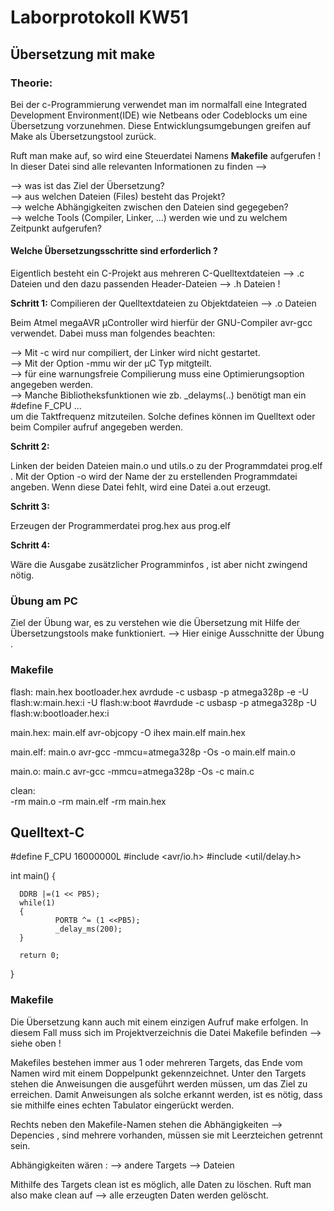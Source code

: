 # Laborprotokoll KW51
## Übersetzung mit make

### Theorie:


Bei der c-Programmierung verwendet man im normalfall eine Integrated Development Environment(IDE) 
wie Netbeans oder Codeblocks um eine Übersetzung vorzunehmen. Diese Entwicklungsumgebungen greifen 
auf Make als Übersetzungstool zurück.

Ruft man make auf, so wird eine Steuerdatei Namens  **Makefile** aufgerufen ! 
In dieser Datei sind alle relevanten Informationen zu finden -->

-->  was ist das Ziel der Übersetzung?  
--> aus welchen Dateien (Files) besteht das Projekt?  
--> welche Abhängigkeiten zwischen den Dateien sind gegegeben?  
--> welche Tools (Compiler, Linker, ...) werden wie und zu welchem Zeitpunkt aufgerufen?  


#### Welche Übersetzungsschritte sind erforderlich ?

Eigentlich besteht ein C-Projekt aus mehreren C-Quelltextdateien 
  --> .c Dateien und den dazu passenden Header-Dateien --> .h Dateien !

**Schritt 1:** Compilieren der Quelltextdateien zu Objektdateien --> .o Dateien

Beim Atmel megaAVR µController wird hierfür der GNU-Compiler avr-gcc verwendet. Dabei muss
man folgendes beachten: 

--> Mit -c wird nur compiliert, der Linker wird nicht gestartet.  
--> Mit der Option -mmu wir der µC Typ mitgteilt.  
--> für eine warnungsfreie Compilierung muss eine Optimierungsoption angegeben werden.  
--> Manche Bibliotheksfunktionen wie zb. _delayms(..) benötigt man ein #define F_CPU ...  
    um die Taktfrequenz mitzuteilen. Solche defines können im Quelltext oder beim Compiler
    aufruf angegeben werden. 

**Schritt 2:**

Linken der beiden Dateien main.o und utils.o zu der Programmdatei prog.elf .
Mit der Option -o wird der  Name der zu erstellenden Programmdatei angeben. Wenn diese Datei 
fehlt, wird eine Datei a.out erzeugt.


**Schritt 3:** 

Erzeugen der Programmerdatei prog.hex aus prog.elf

**Schritt 4:**

Wäre die Ausgabe zusätzlicher Programminfos , ist aber nicht zwingend nötig.


### Übung am PC

Ziel der Übung war, es zu verstehen wie die Übersetzung mit Hilfe der Übersetzungstools make funktioniert.
--> Hier einige Ausschnitte der Übung .

### Makefile 

flash: main.hex bootloader.hex
 avrdude -c usbasp -p atmega328p -e -U flash:w:main.hex:i -U flash:w:boot 
 #avrdude -c usbasp -p atmega328p  -U flash:w:bootloader.hex:i


main.hex: main.elf 
avr-objcopy -O ihex main.elf main.hex

main.elf: main.o 
avr-gcc -mmcu=atmega328p -Os -o main.elf main.o

main.o: main.c 
avr-gcc -mmcu=atmega328p -Os -c main.c
 
 clean:  
       -rm main.o 
       -rm main.elf 
       -rm main.hex
       
## Quelltext-C

#define F_CPU 16000000L
#include <avr/io.h>
#include <util/delay.h>

int main()
{

      DDRB |=(1 << PB5);
      while(1)
      {
              PORTB ^= (1 <<PB5);
              _delay_ms(200);
      }

      return 0;
}

###  Makefile 

Die Übersetzung kann auch mit einem einzigen Aufruf make erfolgen. In diesem Fall muss sich im Projektverzeichnis die Datei Makefile befinden --> siehe oben !

Makefiles bestehen immer aus 1 oder mehreren Targets, das Ende vom Namen wird mit 
einem Doppelpunkt gekennzeichnet. Unter den Targets stehen die Anweisungen die ausgeführt werden
müssen, um das Ziel zu erreichen. Damit Anweisungen als solche erkannt werden, ist es nötig, dass sie 
mithilfe eines echten Tabulator eingerückt werden. 

Rechts neben den Makefile-Namen stehen die Abhängigkeiten --> Depencies , sind mehrere vorhanden, müssen
sie mit Leerzteichen getrennt sein. 

Abhängigkeiten wären :
                       --> andere Targets
                       --> Dateien
                       
Mithilfe des Targets clean ist es möglich, alle Daten zu löschen. 
Ruft man also make clean auf --> alle erzeugten Daten werden gelöscht.



